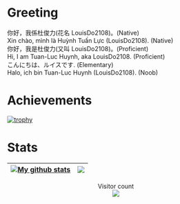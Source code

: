 # Greeting
你好，我係杜俊力(花名 LouisDo2108)。(Native)\
Xin chào, mình là Huỳnh Tuấn Lực (LouisDo2108). (Native) \
你好，我是杜俊力(又叫 LouisDo2108)。(Proficient)\
Hi, I am Tuan-Luc Huynh, aka LouisDo2108. (Proficient)\
こんにちは、ルイスです. (Elementary)\
Halo, ich bin Tuan-Luc Huynh (LouisDo2108). (Noob)

# Achievements
[![trophy](https://github-profile-trophy.vercel.app/?username=LouisDo2108&theme=radical)](https://github.com/LouisDo2108/github-profile-trophy)

# Stats
| <a href="https://github.com/anuraghazra/github-readme-stats"><img align="center" src="https://github-readme-stats-sigma-five.vercel.app/api?username=LouisDo2108&show_icons=true&include_all_commits=true&theme=radical&hide_border=true" alt="My github stats" /></a> | <a href="https://github.com/anuraghazra/github-readme-stats"><img align="center" src="https://github-readme-stats-sigma-five.vercel.app/api/top-langs/?username=LouisDo2108&layout=compact&theme=radical&hide_border=true" /></a> |
| ------------- | ------------- |

<p align="center"> 
  Visitor count<br>
  <img src="https://profile-counter.glitch.me/LouisDo2108/count.svg" />
</p>
